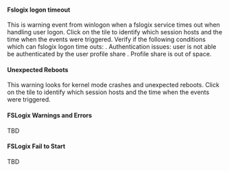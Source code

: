 #### Fslogix logon timeout

This is warning event from winlogon when a fslogix service times out when handling user logon. Click on the tile to identify which session hosts and the time when the events were triggered.
Verify if the following conditions which can fslogix logon time outs:
. Authentication issues: user is not able be authenticated by the user profile share
. Profile share is out of space.


#### Unexpected Reboots

This warning looks for kernel mode crashes and unexpected reboots.
 Click on the tile to identify which session hosts and the time when the events were triggered.

#### FSLogix Warnings and Errors
TBD

#### FSLogix Fail to Start

TBD
